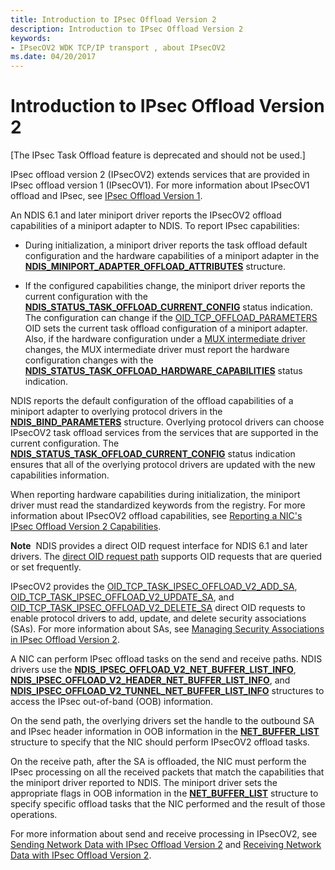 ```yaml
---
title: Introduction to IPsec Offload Version 2
description: Introduction to IPsec Offload Version 2
keywords:
- IPsecOV2 WDK TCP/IP transport , about IPsecOV2
ms.date: 04/20/2017
---
```


# Introduction to IPsec Offload Version 2

\[The IPsec Task Offload feature is deprecated and should not be used.\]




IPsec offload version 2 (IPsecOV2) extends services that are provided in IPsec offload version 1 (IPsecOV1). For more information about IPsecOV1 offload and IPsec, see [IPsec Offload Version 1](background-reading-on-ipsec.md).

An NDIS 6.1 and later miniport driver reports the IPsecOV2 offload capabilities of a miniport adapter to NDIS. To report IPsec capabilities:

-   During initialization, a miniport driver reports the task offload default configuration and the hardware capabilities of a miniport adapter in the [**NDIS\_MINIPORT\_ADAPTER\_OFFLOAD\_ATTRIBUTES**](/windows-hardware/drivers/ddi/ndis/ns-ndis-_ndis_miniport_adapter_offload_attributes) structure.

-   If the configured capabilities change, the miniport driver reports the current configuration with the [**NDIS\_STATUS\_TASK\_OFFLOAD\_CURRENT\_CONFIG**](./ndis-status-task-offload-current-config.md) status indication. The configuration can change if the [OID\_TCP\_OFFLOAD\_PARAMETERS](./oid-tcp-offload-parameters.md) OID sets the current task offload configuration of a miniport adapter. Also, if the hardware configuration under a [MUX intermediate driver](ndis-mux-intermediate-drivers.md) changes, the MUX intermediate driver must report the hardware configuration changes with the [**NDIS\_STATUS\_TASK\_OFFLOAD\_HARDWARE\_CAPABILITIES**](./ndis-status-task-offload-hardware-capabilities.md) status indication.

NDIS reports the default configuration of the offload capabilities of a miniport adapter to overlying protocol drivers in the [**NDIS\_BIND\_PARAMETERS**](/windows-hardware/drivers/ddi/ndis/ns-ndis-_ndis_bind_parameters) structure. Overlying protocol drivers can choose IPsecOV2 task offload services from the services that are supported in the current configuration. The [**NDIS\_STATUS\_TASK\_OFFLOAD\_CURRENT\_CONFIG**](./ndis-status-task-offload-current-config.md) status indication ensures that all of the overlying protocol drivers are updated with the new capabilities information.

When reporting hardware capabilities during initialization, the miniport driver must read the standardized keywords from the registry. For more information about IPsecOV2 offload capabilities, see [Reporting a NIC's IPsec Offload Version 2 Capabilities](reporting-a-nic-s-ipsec-offload-version-2-capabilities.md).

**Note**  NDIS provides a direct OID request interface for NDIS 6.1 and later drivers. The [direct OID request path](/windows-hardware/drivers/ddi/_netvista/) supports OID requests that are queried or set frequently.

 

IPsecOV2 provides the [OID\_TCP\_TASK\_IPSEC\_OFFLOAD\_V2\_ADD\_SA](./oid-tcp-task-ipsec-offload-v2-add-sa.md), [OID\_TCP\_TASK\_IPSEC\_OFFLOAD\_V2\_UPDATE\_SA](./oid-tcp-task-ipsec-offload-v2-update-sa.md), and [OID\_TCP\_TASK\_IPSEC\_OFFLOAD\_V2\_DELETE\_SA](./oid-tcp-task-ipsec-offload-v2-delete-sa.md) direct OID requests to enable protocol drivers to add, update, and delete security associations (SAs). For more information about SAs, see [Managing Security Associations in IPsec Offload Version 2](managing-security-associations-in-ipsec-offload-version-2.md).

A NIC can perform IPsec offload tasks on the send and receive paths. NDIS drivers use the [**NDIS\_IPSEC\_OFFLOAD\_V2\_NET\_BUFFER\_LIST\_INFO**](/windows-hardware/drivers/ddi/ndis/ns-ndis-_ndis_ipsec_offload_v2_net_buffer_list_info), [**NDIS\_IPSEC\_OFFLOAD\_V2\_HEADER\_NET\_BUFFER\_LIST\_INFO**](/windows-hardware/drivers/ddi/ndis/ns-ndis-_ndis_ipsec_offload_v2_header_net_buffer_list_info), and [**NDIS\_IPSEC\_OFFLOAD\_V2\_TUNNEL\_NET\_BUFFER\_LIST\_INFO**](/windows-hardware/drivers/ddi/ndis/ns-ndis-_ndis_ipsec_offload_v2_tunnel_net_buffer_list_info) structures to access the IPsec out-of-band (OOB) information.

On the send path, the overlying drivers set the handle to the outbound SA and IPsec header information in OOB information in the [**NET\_BUFFER\_LIST**](/windows-hardware/drivers/ddi/nbl/ns-nbl-net_buffer_list) structure to specify that the NIC should perform IPsecOV2 offload tasks.

On the receive path, after the SA is offloaded, the NIC must perform the IPsec processing on all the received packets that match the capabilities that the miniport driver reported to NDIS. The miniport driver sets the appropriate flags in OOB information in the [**NET\_BUFFER\_LIST**](/windows-hardware/drivers/ddi/nbl/ns-nbl-net_buffer_list) structure to specify specific offload tasks that the NIC performed and the result of those operations.

For more information about send and receive processing in IPsecOV2, see [Sending Network Data with IPsec Offload Version 2](sending-network-data-with-ipsec-offload-version-2.md) and [Receiving Network Data with IPsec Offload Version 2](receiving-network-data-with-ipsec-offload-version-2.md).

 

